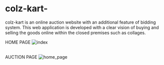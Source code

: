 # colz-kart-
colz-kart is an online auction website with an additional feature of bidding system. This web application is developed with a clear vision of buying and selling the goods online within the closed premises such as collages.

HOME PAGE
![index](https://user-images.githubusercontent.com/29165730/51804223-1f706d80-2284-11e9-97fd-f43f5724dea3.png)<br><br>

AUCTION PAGE
![home_page](https://user-images.githubusercontent.com/29165730/51804225-20a19a80-2284-11e9-9a1d-1f45e007640d.jpg)
